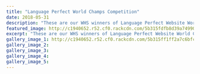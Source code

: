 ```yaml
---
title: "Language Perfect World Champs Competition"
date: 2018-05-31
description: "These are our WHS winners of Language Perfect Website World Championship competition 2018..."
featured_image: http://c1940652.r52.cf0.rackcdn.com/5b315fdfb8d39a7499002531/Language-perfect-winners-DG.gif
excerpt: "These are our WHS winners of Language Perfect Website World Championship competition 2018."
gallery_image_1: http://c1940652.r52.cf0.rackcdn.com/5b315ff1ff2a7c6bfc0024e6/Language-perfect-poster.png
gallery_image_2: 
gallery_image_3: 
gallery_image_4: 
gallery_image_5: 
---
```

